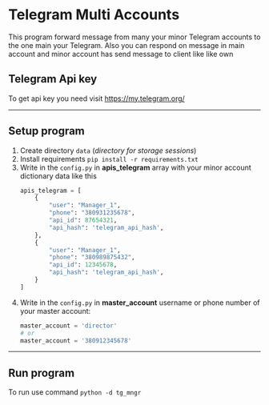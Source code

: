 # Telegram Multi Accounts

This program forward message from many your minor Telegram accounts to the one main your Telegram. 
Also you can respond on message in main account and minor account has send message to client like like own 

## Telegram Api key
To get api key you need visit https://my.telegram.org/ <br>


----

## Setup program
1. Create directory `data` (_directory for storage sessions_)
2. Install requirements `pip install -r requirements.txt`
3. Write in the `config.py` in **apis_telegram** array with your minor account dictionary data like this
    ```python
    apis_telegram = [
        {
            "user": "Manager_1",
            "phone": "380931235678",
            "api_id": 87654321,
            "api_hash": 'telegram_api_hash',
        },
        {
            "user": "Manager_1",
            "phone": "380989875432",
            "api_id": 12345678,
            "api_hash": 'telegram_api_hash',
        }
    ]
    ```
4. Write in the `config.py` in **master_account** username or phone number of your master account:
   ```python
   master_account = 'director'
   # or 
   master_account = '380912345678'
   ```
----

## Run program
To run use command `python -d tg_mngr`

